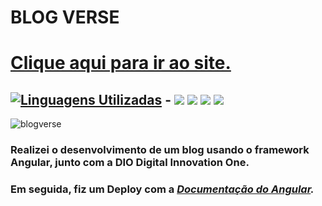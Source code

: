# **BLOG VERSE**

# [Clique aqui para ir ao site.](https://yagoferre.github.io/angular-blog/)

## [![Linguagens Utilizadas](https://img.shields.io/badge/Linguagens-Utilizadas%20-%23323330.svg?&style=for-the-badge&logo=perfil&logoColor=black&color=F745B5)](https://github.com/iuricode/readme-template/tree/main/profile) - <img src="https://img.shields.io/badge/Angular-DD0031?style=for-the-badge&logo=angular&logoColor=white" /> <img src="https://img.shields.io/badge/HTML5-E34F26?style=for-the-badge&logo=html5&logoColor=white" /> <img src="https://img.shields.io/badge/TypeScript-007ACC?style=for-the-badge&logo=typescript&logoColor=white" /> <img src="https://img.shields.io/badge/CSS3-1572B6?style=for-the-badge&logo=css3&logoColor=white" />

![blogverse](https://user-images.githubusercontent.com/103700322/203056797-855470d8-9b71-4908-bc4a-78ef7f9661f3.png)

### Realizei o desenvolvimento de um blog usando o framework Angular, junto com a DIO Digital Innovation One.
### Em seguida, fiz um Deploy com a *[Documentação do Angular](https://angular.io/guide/deployment).*
